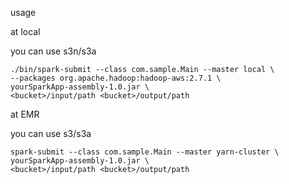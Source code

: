 
usage

at local

you can use s3n/s3a

```
./bin/spark-submit --class com.sample.Main --master local \
--packages org.apache.hadoop:hadoop-aws:2.7.1 \
yourSparkApp-assembly-1.0.jar \
<bucket>/input/path <bucket>/output/path
```

at EMR

you can use s3/s3a

```
spark-submit --class com.sample.Main --master yarn-cluster \
yourSparkApp-assembly-1.0.jar \
<bucket>/input/path <bucket>/output/path
```